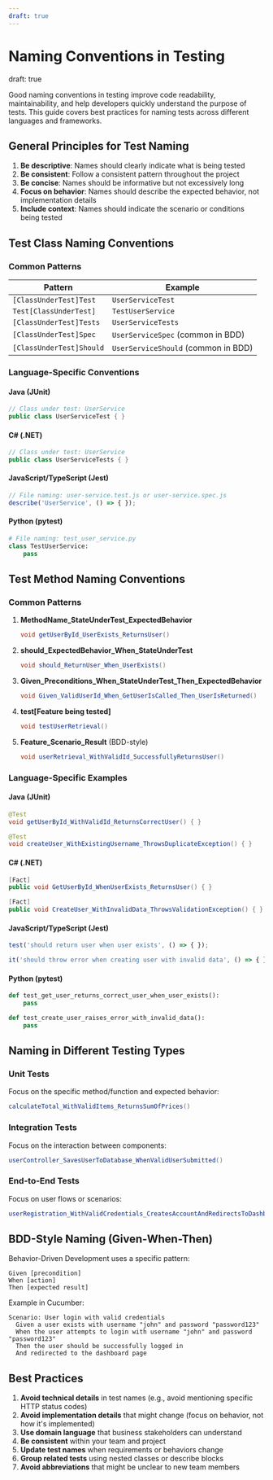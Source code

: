 ```yaml
---
draft: true
---
```


# Naming Conventions in Testing
draft: true

Good naming conventions in testing improve code readability, maintainability, and help developers quickly understand the purpose of tests. This guide covers best practices for naming tests across different languages and frameworks.

## General Principles for Test Naming

1. **Be descriptive**: Names should clearly indicate what is being tested
2. **Be consistent**: Follow a consistent pattern throughout the project
3. **Be concise**: Names should be informative but not excessively long
4. **Focus on behavior**: Names should describe the expected behavior, not implementation details
5. **Include context**: Names should indicate the scenario or conditions being tested

## Test Class Naming Conventions

### Common Patterns

| Pattern | Example |
|---------|---------|
| `[ClassUnderTest]Test` | `UserServiceTest` |
| `Test[ClassUnderTest]` | `TestUserService` |
| `[ClassUnderTest]Tests` | `UserServiceTests` |
| `[ClassUnderTest]Spec` | `UserServiceSpec` (common in BDD) |
| `[ClassUnderTest]Should` | `UserServiceShould` (common in BDD) |

### Language-Specific Conventions

#### Java (JUnit)
```java
// Class under test: UserService
public class UserServiceTest { }
```

#### C# (.NET)
```csharp
// Class under test: UserService
public class UserServiceTests { }
```

#### JavaScript/TypeScript (Jest)
```javascript
// File naming: user-service.test.js or user-service.spec.js
describe('UserService', () => { });
```

#### Python (pytest)
```python
# File naming: test_user_service.py
class TestUserService:
    pass
```

## Test Method Naming Conventions

### Common Patterns

1. **MethodName_StateUnderTest_ExpectedBehavior**
   ```java
   void getUserById_UserExists_ReturnsUser()
   ```

2. **should_ExpectedBehavior_When_StateUnderTest**
   ```java
   void should_ReturnUser_When_UserExists()
   ```

3. **Given_Preconditions_When_StateUnderTest_Then_ExpectedBehavior**
   ```java
   void Given_ValidUserId_When_GetUserIsCalled_Then_UserIsReturned()
   ```

4. **test[Feature being tested]**
   ```java
   void testUserRetrieval()
   ```

5. **Feature_Scenario_Result** (BDD-style)
   ```java
   void userRetrieval_WithValidId_SuccessfullyReturnsUser()
   ```

### Language-Specific Examples

#### Java (JUnit)
```java
@Test
void getUserById_WithValidId_ReturnsCorrectUser() { }

@Test
void createUser_WithExistingUsername_ThrowsDuplicateException() { }
```

#### C# (.NET)
```csharp
[Fact]
public void GetUserById_WhenUserExists_ReturnsUser() { }

[Fact]
public void CreateUser_WithInvalidData_ThrowsValidationException() { }
```

#### JavaScript/TypeScript (Jest)
```javascript
test('should return user when user exists', () => { });

it('should throw error when creating user with invalid data', () => { });
```

#### Python (pytest)
```python
def test_get_user_returns_correct_user_when_user_exists():
    pass

def test_create_user_raises_error_with_invalid_data():
    pass
```

## Naming in Different Testing Types

### Unit Tests
Focus on the specific method/function and expected behavior:
```java
calculateTotal_WithValidItems_ReturnsSumOfPrices()
```

### Integration Tests
Focus on the interaction between components:
```java
userController_SavesUserToDatabase_WhenValidUserSubmitted()
```

### End-to-End Tests
Focus on user flows or scenarios:
```java
userRegistration_WithValidCredentials_CreatesAccountAndRedirectsToDashboard()
```

## BDD-Style Naming (Given-When-Then)

Behavior-Driven Development uses a specific pattern:

```
Given [precondition]
When [action]
Then [expected result]
```

Example in Cucumber:
```gherkin
Scenario: User login with valid credentials
  Given a user exists with username "john" and password "password123"
  When the user attempts to login with username "john" and password "password123"
  Then the user should be successfully logged in
  And redirected to the dashboard page
```

## Best Practices

1. **Avoid technical details** in test names (e.g., avoid mentioning specific HTTP status codes)
2. **Avoid implementation details** that might change (focus on behavior, not how it's implemented)
3. **Use domain language** that business stakeholders can understand
4. **Be consistent** within your team and project
5. **Update test names** when requirements or behaviors change
6. **Group related tests** using nested classes or describe blocks
7. **Avoid abbreviations** that might be unclear to new team members